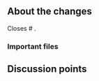<!-- Thanks for creating a PR! To make it easier for reviewers and everyone else to understand what your changes relate to, please add some relevant content to the headings below. Feel free to ignore or delete sections that you don't think are relevant. Thank you! ❤️ -->

## About the changes
<!-- Describe the changes introduced. What are they and why are they being introduced? Feel free to also add screenshots or steps to view the changes if they're visual. -->

<!-- Does it close an issue? Multiple? -->
Closes # .

<!-- (For internal contributors): Does it relate to an issue on public roadmap (https://github.com/orgs/Unleash/projects/10)? -->
<!--
Relates to roadmap item: https://github.com/Unleash/unleash/issues/<ISSUE_ID>
-->


### Important files
<!-- PRs can contain a lot of changes, but not all changes are equally important. Where should a reviewer start looking to get an overview of the changes? Are any files particularly important?  -->


## Discussion points
<!-- Anything about the PR you'd like to discuss before it gets merged? Got any questions or doubts? -->
